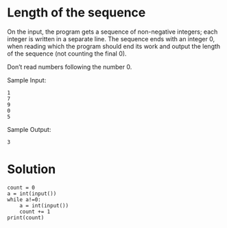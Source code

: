 # Length of the sequence

On the input, the program gets a sequence of non-negative integers; each integer is written in a separate line. The
sequence ends with an integer 0, when reading which the program should end its work and output the length of the
sequence (not counting the final 0).

Don’t read numbers following the number 0.

Sample Input:

```
1
7
9
0
5
```

Sample Output:

```
3
```

# Solution

```
count = 0
a = int(input())
while a!=0:
    a = int(input())
    count += 1
print(count)
```